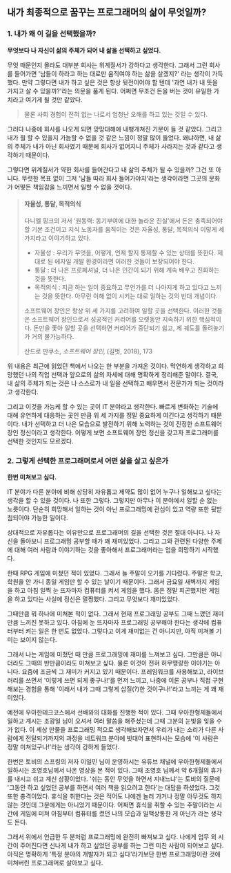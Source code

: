 ## 내가 최종적으로 꿈꾸는 프로그래머의 삶이 무엇일까?

### 1. 내가 왜 이 길을 선택했을까?

**무엇보다 나 자신이 삶의 주체가 되어 내 삶을 선택하고 싶었다.**

무엇 때문인지 몰라도 대부분 회사는 위계질서가 강하다고 생각한다. 그래서 그런 회사를 들어가면 '남들이 하라고 하는 대로만 움직여야 하는 삶을 살겠지?' 라는 생각이 가득했다. 만약 그렇다면 내가 하고 싶은 것은 항상 뒷전이어야 할 텐데 '과연 내가 내 뜻을 가지고 살 수 있을까?'라는 의문을 품게 된다. 어쩌면 무조건 돈을 버는 것이 유일한 가치라고 여기게 될 것만 같았다.

> 물론 사회 경험이 전혀 없는 나로서 엄청난 오해를 하고 있는 것일 수 있다.

그러다 나중에 회사를 나오게 되면 망망대해에 내팽개쳐진 기분이 들 것 같았다. 그리고 내가 뭘 할 수 있을지 가늠할 수 없을 것 같은 느낌이 정말 많이 들었다. 왜냐하면, 내 삶의 주체가 내가 아닌 회사였기 때문에 회사가 없어지니 주체가 사라지는 것과 같다고 생각하기 때문이다.

그렇다면 위계질서가 약한 회사를 들어간다고 내 삶의 주체가 될 수 있을까? 그건 또 아니다. 뚜렷한 목표 없이 그저 '남들 따라 회사 들어가야지'라는 생각이라면 그곳의 문화가 어떻든 책임감을 느끼면서 일할 수 없을 것이다.

> #### 자율성, 통달, 목적의식
>
> 다니엘 핑크의 저서 '원동력: 동기부여에 대한 놀라운 진실'에서 돈은 충족되어야 할 기본 조건이고 지식 노동자를 움직이는 것은 자율성, 통달, 목적의식 이렇게 세 가지라고 이야기하고 있다.
>
> * 자율성 : 우리가 무엇을, 어떻게, 언제 할지 통제할 수 있는 상태를 뜻한다. 제대로 된 에자일 개발 환경이라면 이러한 것들이 보장되어야 한다.
> * 통달 : 더 나은 프로페셔널, 더 나은 인간이 되기 위해 계속 배우고 진화하는 것을 뜻한다.
> * 목적의식 : 지금 하는 일이 중요하고 무언가를 더 나아지게 하고 있다고 느끼는 것을 뜻한다. 아무런 이해 없이 시키는 대로 일하는 것의 반대 개념이다.
>
> 소프트웨어 장인은 항상 위 세 가지를 고려하여 일할 곳을 선택한다. 이러한 것들은 소프트웨어 장인으로서 성공적인 커리어를 오랫동안 지속하기 위한 핵심적이다. 돈만을 좇아 일할 곳을 선택하면 커리어가 중단되기 쉽고, 제 궤도를 돌려놓기가 거의 불가능하다.
>
> 산드로 만쿠소, *소프트웨어 장인*, (길벗, 2018), 173

위 내용은 최근에 읽었던 책에서 나오는 한 부분을 가져온 것이다. 막연하게 생각하고 희망했던 나의 직업 선택과 앞으로의 삶의 자세에 대해 명확하게 정리해준 말이다. 결국, 내 삶의 주체가 되는 것은 나 스스로가 내 일을 선택하고 배우면서 전문가가 되는 것이라고 생각한다.

그리고 이것을 가능케 할 수 있는 곳이 IT 분야라고 생각한다. 빠르게 변화하는 기술에 대해 유연하게 대응하는 곳인 만큼 위 세 가지를 정말 중요하게 여긴다고 생각하기 때문이다. 내가 선택하고 더 나은 모습으로 발전하기 위해 노력하는 것이 진정한 소프트웨어 장인 정신이라고 생각한다. 어떻게 보면 소프트웨어 장인 정신을 갖고자 프로그래머를 선택한 것인지도 모르겠다.

### 2. 그렇게 선택한 프로그래머로서 어떤 삶을 살고 싶은가

**한번 미쳐보고 싶다.**

IT 분야가 다른 분야에 비해 상당히 자유롭고 제약도 많이 없어 누구나 일해보고 싶다는 생각을 할 수 있을 것이다. 나 또한 그렇다. 그렇지만 아무나 이 분야에서 일할 순 없는 노릇이다. 단순히 희망해서 일하는 것이 아닌 프로그래밍에 관심이 있고 역량 또한 뒷받침되어야 가능한 일이다.

상대적으로 자유롭다는 이유만으로 프로그래머의 길을 선택한 것은 절대 아니다. 나 자신을 돌아보니 프로그래밍 공부할 때가 꽤 재미있었다. 그리고 그와 관련된 다양한 주제에 대해 여러 사람과 이야기하는 것을 좋아해서 프로그래머라는 업을 희망하기 시작했다.

한때 RPG 게임에 미쳤던 적이 있었다. 그래서 늘 주말이 오기를 기다렸다. 주말은 학교, 학원을 안 가니 종일 게임만 할 수 있는 날이기 때문이다. 그래서 금요일 새벽까지 게임을 하고 아침 일찍 눈 뜨자마자 컴퓨터를 켜서 게임을 했다. 몸은 정말 피곤했지만 게임을 하고 있다는 사실에 정신은 멀쩡했다. 그리고 무엇보다 재미있었다.

그때만큼 뭐 하나에 미쳐본 적이 없다. 그래서 현재 프로그래밍 공부도 그때 느꼈던 재미만큼 느끼진 못하고 있다. 아침에 눈 뜨자마자 프로그래밍 공부해야 한다는 생각에 컴퓨터부터 켜는 일은 한 번도 없었다. 그렇다고 이게 재미없는 건 아니지만, 아직 미쳐볼 기미는 보이지 않는다.

그래서 나는 게임에 미쳤던 때 만큼 프로그래밍에 재미를 느껴보고 싶다. 그만큼은 아니더라도 그때의 반만큼이라도 미쳐보고 싶다. 물론 이것이 전혀 허무맹랑한 이야기는 아니다. 요즘에 조금씩 그 재미가 커지고 있기 때문이다. 프레임워크를 사용해보고, 라이브러리를 쓰면서 '이렇게 쓰면 되게 좋구나!'를 먼저 느끼고, 나중에 이론 공부나 직접 구현해보는 경험을 통해 '이래서 내가 그때 그렇게 삽질(?)한 것이구나!'라고 느끼는 게 꽤 재미있다.

예전에 우아한테크코스에서 선배와의 대화를 진행한 적이 있다. 그때 우아한형제들에서 일하고 계시는 조광일 님이 오셔서 여러 말씀을 해주셨는데 그때 그분의 눈빛을 잊을 수가 없다. 이 세상 만물을 프로그래밍 적으로 생각해보자면서 우리가 내는 소리가 다른 사람에게 전달되기까지의 과정을 네트워크 분야에 빗대어 표현하시는 모습에 '이 사람은 정말 미쳐있구나!'라는 생각이 강하게 들었다.

한번은 토비의 스프링의 저자 이일민 님이 운영하시는 유튜브 채널에 우아한형제들에서 일하시는 조영호님께서 나온 영상을 본 적이 있다. 그때 조영호 님께서 약 6개월의 휴가를 내시고 쉬고 계신 상황이었다. '쉬는 동안 무엇을 하면서 지내느냐'는 토비의 질문에 '그동안 하고 싶었던 공부를 하면서 여러 책을 읽으려고 한다'는 대답을 하셨었다. 그것 또한 충격이었다. 휴식을 취한다는 것은 적어도 나에겐 놀러 가거나 정말 아무것도 하지 않는 것인데 그분에게는 아니었기 때문이다. 어쩌면 휴식을 취할 수 있는 주말이라는 시간에 게임에 미쳐 아침부터 컴퓨터를 켰던 나의 모습과 일맥상통한 게 아닌가 라는 생각도 든다.

그래서 위에서 언급한 두 분처럼 프로그래밍에 완전히 빠져보고 싶다. 나에게 업무 외 시간이 주어진다면 신나게 내가 하고 싶었던 공부를 하는 그런 미친 사람이 되어보고 싶다. 아직은 명확하게 '특정 분야의 개발자가 되고 싶다'라기보단 한번 프로그래밍이란 것에 미쳐버린 프로그래머로 살아보고 싶다.
